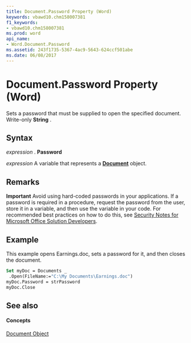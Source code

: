 ```yaml
---
title: Document.Password Property (Word)
keywords: vbawd10.chm158007381
f1_keywords:
- vbawd10.chm158007381
ms.prod: word
api_name:
- Word.Document.Password
ms.assetid: 243f1735-5367-4ac9-5643-624ccf501abe
ms.date: 06/08/2017
---
```



# Document.Password Property (Word)

Sets a password that must be supplied to open the specified document. Write-only **String** .


## Syntax

 _expression_ . **Password**

 _expression_ A variable that represents a **[Document](document-object-word.md)** object.


## Remarks


 **Important**  Avoid using hard-coded passwords in your applications. If a password is required in a procedure, request the password from the user, store it in a variable, and then use the variable in your code. For recommended best practices on how to do this, see [Security Notes for Microsoft Office Solution Developers](https://msdn.microsoft.com/en-us/library/office/ff860261.aspx). 


## Example

This example opens Earnings.doc, sets a password for it, and then closes the document.


```vb
Set myDoc = Documents _ 
 .Open(FileName:="C:\My Documents\Earnings.doc") 
myDoc.Password = strPassword 
myDoc.Close
```


## See also


#### Concepts


[Document Object](document-object-word.md)

